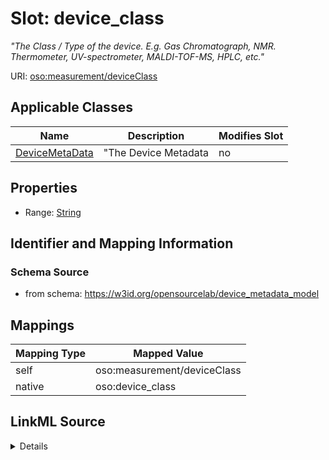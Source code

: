 

# Slot: device_class


_"The Class / Type of the device. E.g. Gas Chromatograph, NMR. Thermometer, UV-spectrometer, MALDI-TOF-MS, HPLC, etc."_





URI: [oso:measurement/deviceClass](http://w3id.org/oso/measurement/deviceClass)



<!-- no inheritance hierarchy -->





## Applicable Classes

| Name | Description | Modifies Slot |
| --- | --- | --- |
| [DeviceMetaData](DeviceMetaData.md) | "The Device Metadata |  no  |







## Properties

* Range: [String](String.md)





## Identifier and Mapping Information







### Schema Source


* from schema: https://w3id.org/opensourcelab/device_metadata_model




## Mappings

| Mapping Type | Mapped Value |
| ---  | ---  |
| self | oso:measurement/deviceClass |
| native | oso:device_class |




## LinkML Source

<details>
```yaml
name: device_class
description: '"The Class / Type of the device. E.g. Gas Chromatograph, NMR. Thermometer,
  UV-spectrometer, MALDI-TOF-MS, HPLC, etc."'
from_schema: https://w3id.org/opensourcelab/device_metadata_model
rank: 1000
slot_uri: oso:measurement/deviceClass
alias: device_class
domain_of:
- DeviceMetaData
range: string
required: false

```
</details>